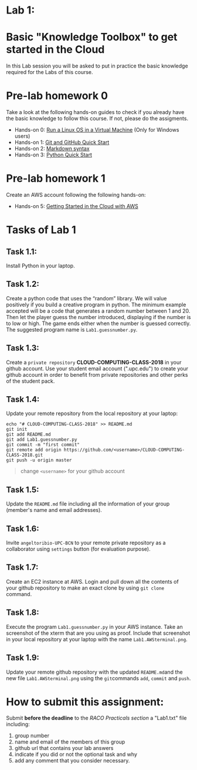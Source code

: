 # Lab 1: 
# Basic "Knowledge Toolbox" to get started in the Cloud
In this Lab session you will be asked to put in practice the basic knowledge required for the Labs of this course.



#  Pre-lab homework 0 
Take a look at the following hands-on guides to check if you already have the basic knowledge to follow this course. If not, please do the assigments. 
* Hands-on 0: [Run a Linux OS in a Virtual Machine](https://github.com/angeltoribio-UPC-BCN/Quick-Start/blob/master/LinuxOS-VirtualMachine.md) (Only for Windows users)
* Hands-on 1: [Git and GitHub Quick Start](https://github.com/angeltoribio-UPC-BCN/Quick-Start/blob/master/Git-Github-Quick-Start.md)
* Hands-on 2: [Markdown syntax](https://github.com/angeltoribio-UPC-BCN/Quick-Start/blob/master/Quick-Start-Markdown.md)
* Hands-on 3: [Python Quick Start](https://github.com/angeltoribio-UPC-BCN/Quick-Start/blob/master/Python-Quick-Start.md) 

#  Pre-lab homework 1
Create an AWS account following the following hands-on:
* Hands-on 5: [Getting Started in the Cloud with AWS](https://github.com/angeltoribio-UPC-BCN/Quick-Start/blob/master/Quick-Start-AWS.md)

#  Tasks of Lab 1 
## Task 1.1: 
Install Python in your laptop.
## Task 1.2: 
Create a python code that uses the “random” library. We will value positively if you build a creative program in python. The minimum example accepted will be a code that generates a random number between 1 and 20. Then let the player guess the number introduced, displaying if the number is to low or high. The game ends either when the number is guessed correctly. The suggested program name is `Lab1.guessnumber.py`. 
## Task 1.3:  
Create a `private repository` **CLOUD-COMPUTING-CLASS-2018** in your github account. Use your student email account (".upc.edu") to create your github account in order to benefit from private repositories and other perks of the student pack.
## Task 1.4:  
Update your remote repository from the local repository at your laptop:
```
echo "# CLOUD-COMPUTING-CLASS-2018" >> README.md
git init
git add README.md
git add Lab1.guessnumber.py
git commit -m "first commit"
git remote add origin https://github.com/<username>/CLOUD-COMPUTING-CLASS-2018.git
git push -u origin master
```
> change `<username>` for your github account

## Task 1.5:  
Update the `README.md` file including all the information of your group (member's name and email addresses).
## Task 1.6:  
Invite `angeltoribio-UPC-BCN` to your remote private repository as a collaborator using `settings` button (for evaluation purpose).
## Task 1.7:  
Create an EC2 instance at AWS. Login and pull down all the contents of your github repository to make an exact clone by using `git clone` command. 
## Task 1.8:  
Execute the program `Lab1.guessnumber.py` in your AWS instance. Take an screenshot of the xterm that are you using as proof. 
Include that screenshot in your local repository at your laptop with the name `Lab1.AWSterminal.png`.
## Task 1.9:    
Update your remote github repository with the updated `README.md`and the new file `Lab1.AWSterminal.png` using the `git`commands `add`, `commit` and `push`.  

# How to submit this assignment:
Submit **before the deadline** to the *RACO Practicals section* a "Lab1.txt" file including: 

1. group number
2. name and email of the members of this group
3. github url that contains your lab answers
4. indicate if you did or not the optional task and why 
5. add any comment that you consider necessary.

